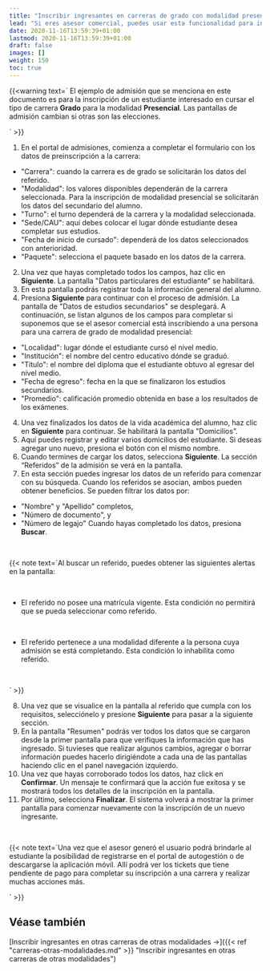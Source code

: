 ```yaml
---
title: "Inscribir ingresantes en carreras de grado con modalidad presencial"
lead: "Si eres asesor comercial, puedes usar esta funcionalidad para inscribir a nuevos estudiantes que se encuentren interesados en cursar carreras en la universidad."
date: 2020-11-16T13:59:39+01:00
lastmod: 2020-11-16T13:59:39+01:00
draft: false
images: []
weight: 150
toc: true
---
```


{{<warning text=` El ejemplo de admisión que se menciona en este documento es para la inscripción de un estudiante interesado en cursar el tipo de carrera <b>Grado</b> para la modalidad <b>Presencial</b>. Las pantallas de admisión cambian si otras son las elecciones.

` >}}
</b>

1. En el portal de admisiones, comienza a completar el formulario con los datos de preinscripción a la carrera: 
</b>

- "Carrera": cuando la carrera es de grado se solicitarán los datos del referido.
- "Modalidad": los valores disponibles dependerán de la carrera seleccionada. Para la inscripción de modalidad presencial se solicitarán los datos del secundario del alumno.
- "Turno": el turno dependerá de la carrera y la modalidad seleccionada.
- "Sede/CAU": aquí debes colocar el lugar dónde estudiante desea completar sus estudios.
- "Fecha de inicio de cursado": dependerá de los datos seleccionados con anterioridad.
- "Paquete": selecciona el paquete basado en los datos de la carrera.

2. Una vez que hayas completado todos los campos, haz clic en **Siguiente**. La pantalla "Datos particulares del estudiante" se habilitará.
3. En esta pantalla podrás registrar toda la información general del alumno.
4. Presiona **Siguiente** para continuar con el proceso de admisión. La pantalla de "Datos de estudios secundarios" se desplegará. A continuación, se listan algunos de los campos para completar si suponemos que se el asesor comercial está inscribiendo a una persona para una carrera de grado de modalidad presencial:
</b>

- "Localidad": lugar dónde el estudiante cursó el nivel medio.
- "Institución": el nombre del centro educativo dónde se graduó.
- "Título": el nombre del diploma que el estudiante obtuvo al egresar del nivel medio. 
- "Fecha de egreso": fecha en la que se finalizaron los estudios secundarios.
- "Promedio": calificación promedio obtenida en base a los resultados de los exámenes.

4. Una vez finalizados los datos de la vida académica del alumno, haz clic en **Siguiente** para continuar. Se habilitará la pantalla "Domicilios”. 
5. Aquí puedes registrar y editar varios domicilios del estudiante. Si deseas agregar uno nuevo, presiona el botón con el mismo nombre.
6. Cuando termines de cargar los datos, selecciona **Siguiente**. La sección “Referidos” de la admisión se verá en la pantalla.
7. En esta sección puedes ingresar los datos de un referido para comenzar con su búsqueda. Cuando los referidos se asocian, ambos pueden obtener beneficios. Se pueden filtrar los datos por:
- "Nombre" y "Apellido" completos,
- "Número de documento", y 
- "Número de legajo"
Cuando hayas completado los datos, presiona **Buscar**.
<br>

{{< note text=`Al buscar un referido, puedes obtener las siguientes alertas en la pantalla:

<br>

- El referido no posee una matrícula vigente. Esta condición no permitirá que se pueda seleccionar como referido.
<br>

- El referido pertenece a una modalidad diferente a la persona cuya admisión se está completando. Esta condición lo inhabilita como referido.
<br>

` >}}
</b>

8. Una vez que se visualice en la pantalla al referido que cumpla con los requisitos, selecciónelo y presione **Siguiente** para pasar a la siguiente sección.
9. En la pantalla "Resumen" podrás ver todos los datos que se cargaron desde la primer pantalla para que verifiques la información que has ingresado. Si tuvieses que realizar algunos cambios, agregar o borrar información puedes hacerlo dirigiéndote a cada una de las pantallas haciendo clic en el panel navegación izquierdo.
10. Una vez que hayas corroborado todos los datos, haz click en **Confirmar**. Un mensaje te confirmará que la acción fue exitosa y se mostrará todos los detalles de la inscripción en la pantalla.
11. Por último, selecciona **Finalizar**. El sistema volverá a mostrar la primer pantalla para comenzar nuevamente con la inscripción de un nuevo ingresante.
<br>

{{< note text=`Una vez que el asesor generó el usuario podrá brindarle al estudiante la posibilidad de registrarse en el portal de autogestión o de descargarse la aplicación móvil. Allí podrá ver los tickets que tiene pendiente de pago para completar su inscripción a una carrera y realizar muchas acciones más.

` >}}
<br>

## Véase también 

[Inscribir ingresantes en otras carreras de otras modalidades →]({{< ref "carreras-otras-modalidades.md" >}} "Inscribir ingresantes en otras carreras de otras modalidades")
